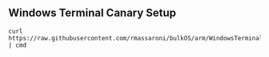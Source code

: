 ## Windows Terminal Canary Setup



```Admin Command Prompt
curl https://raw.githubusercontent.com/rmassaroni/bulkOS/arm/WindowsTerminalCanary/install.bat | cmd
```
